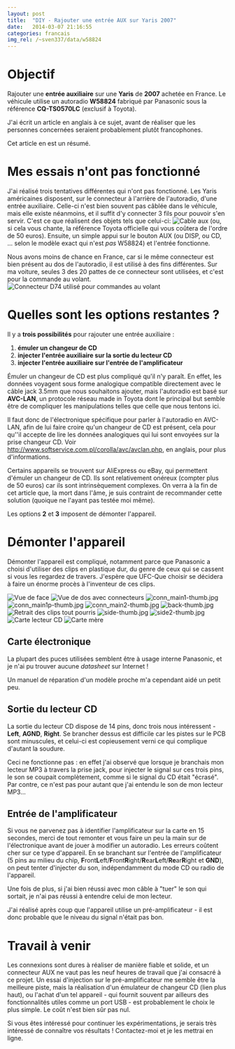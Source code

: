 ```yaml
---
layout: post
title:  "DIY - Rajouter une entrée AUX sur Yaris 2007"
date:   2014-03-07 21:16:55
categories: francais
img_rel: /~sven337/data/w58824
---
```


# Objectif

Rajouter une **entrée auxiliaire** sur une **Yaris** de **2007** achetée en France. Le véhicule utilise un autoradio **W58824** fabriqué par Panasonic
sous la référence **CQ-TS0570LC** (exclusif à Toyota).

J'ai écrit un article en anglais à ce sujet, avant de réaliser que les personnes concernées seraient probablement plutôt francophones.

Cet article en est un résumé.

# Mes essais n'ont pas fonctionné

J'ai réalisé trois tentatives différentes qui n'ont pas fonctionné. Les Yaris américaines disposent, sur le connecteur à l'arrière de l'autoradio, d'une entrée auxiliaire. Celle-ci n'est bien souvent pas câblée dans le véhicule, mais elle existe néanmoins, et il suffit d'y connecter 3 fils pour pouvoir s'en servir. C'est ce que réalisent des objets tels que celui-ci: ![Cable aux](cable_aux.jpg) (ou, si cela vous chante, la référence Toyota officielle qui vous coûtera de l'ordre de 50 euros). Ensuite, un simple appui sur le bouton AUX (ou DISP, ou CD, ... selon le modèle exact qui n'est _pas_ W58824) et l'entrée fonctionne.

Nous avons moins de chance en France, car si le même connecteur est bien présent au dos de l'autoradio, il est utilisé à des fins différentes. Sur ma voiture, seules 3 des 20 pattes de ce connecteur sont utilisées, et c'est pour la commande au volant.
![Connecteur D74 utilisé pour commandes au volant](conn_SW.jpg)

# Quelles sont les options restantes ?

Il y a **trois possibilités** pour rajouter une entrée auxiliaire :

1. **émuler un changeur de CD**
1. **injecter l'entrée auxiliaire sur la sortie du lecteur CD**
1. **injecter l'entrée auxiliaire sur l'entrée de l'amplificateur**

Émuler un changeur de CD est plus compliqué qu'il n'y paraît. En effet, les données voyagent sous forme analogique compatible directement avec le câble jack 3.5mm que nous souhaitons ajouter, mais l'autoradio est basé sur **AVC-LAN**, un protocole réseau made in Toyota dont le principal but semble être de compliquer les manipulations telles que celle que nous tentons ici.

Il faut donc de l'électronique spécifique pour parler à l'autoradio en AVC-LAN, afin de lui faire croire qu'un changeur de CD est présent, cela pour qu''il accepte de lire les données analogiques qui lui sont envoyées sur la prise changeur CD. Voir <http://www.softservice.com.pl/corolla/avc/avclan.php>, en anglais, pour plus d'informations.

Certains appareils se trouvent sur AliExpress ou eBay, qui permettent d'émuler un changeur de CD. Ils sont relativement onéreux (compter plus de 50 euros) car ils sont intrinsèquement complexes. On verra à la fin de cet article que, la mort dans l'âme, je suis contraint de recommander cette solution (quoique ne l'ayant pas testée moi même).

Les options **2** et **3** imposent de démonter l'appareil.

# Démonter l'appareil

Démonter l'appareil est compliqué, notamment parce que Panasonic a choisi d'utiliser des clips en plastique dur, du genre de ceux qui se cassent si vous les regardez de travers. J'espère que UFC-Que choisir se décidera à faire un énorme procès à l'inventeur de ces clips.

![Vue de face](front.jpg)
![Vue de dos avec connecteurs](back_connected.jpg)
![conn_main1-thumb.jpg](conn_main1.jpg)
![conn_main1p-thumb.jpg](conn_main1p.jpg)
![conn_main2-thumb.jpg](conn_main2.jpg)
![back-thumb.jpg](back.jpg)
![Retrait des clips tout pourris](front-noplastic.jpg)
![side-thumb.jpg](side.jpg)
![side2-thumb.jpg](side2.jpg)
![Carte lecteur CD](cdreader_board.jpg)
![Carte mère](mainboard.jpg)

## Carte électronique

La plupart des puces utilisées semblent être à usage interne Panasonic, et je n'ai pu trouver aucune _datasheet_ sur Internet !

Un manuel de réparation d'un modèle proche m'a cependant aidé un petit peu.

## Sortie du lecteur CD

La sortie du lecteur CD dispose de 14 pins, donc trois nous intéressent - **Left**, **AGND**, **Right**. Se brancher dessus est difficile car les pistes sur le PCB sont minuscules, et celui-ci est copieusement verni ce qui complique d'autant la soudure.

Ceci ne fonctionne pas : en effet j'ai observé que lorsque je branchais mon lecteur MP3 à travers la prise jack, pour injecter le signal sur ces trois pins, le son se coupait complètement, comme si le signal du CD était "écrasé". Par contre, ce n'est pas pour autant que j'ai entendu le son de mon lecteur MP3...

## Entrée de l'amplificateur

Si vous ne parvenez pas à identifier l'amplificateur sur la carte en 15 secondes, merci de tout remonter et vous faire un peu la main sur de l'électronique avant de jouer à modifier un autoradio. Les erreurs coûtent cher sur ce type d'appareil. En se branchant sur l'entrée de l'amplificateur (5 pins au milieu du chip, **F**ront**L**eft/**F**ront**R**ight/**R**ear**L**eft/**Re**ar**R**ight et **GND**), on peut tenter d'injecter du son, indépendamment du mode CD ou radio de l'appareil.

Une fois de plus, si j'ai bien réussi avec mon câble à "tuer" le son qui sortait, je n'ai pas réussi à entendre celui de mon lecteur.

J'ai réalisé après coup que l'appareil utilise un pré-amplificateur - il est donc probable que le niveau du signal n'était pas bon.

# Travail à venir

Les connexions sont dures à réaliser de manière fiable et solide, et un connecteur AUX ne vaut pas les neuf heures de travail que j'ai consacré à ce projet. Un essai d'injection sur le pré-amplificateur me semble être la meilleure piste, mais la réalisation d'un émulateur de changeur CD (lien plus haut), ou l'achat d'un tel appareil - qui fournit souvent par ailleurs des fonctionnalités utiles comme un port USB - est probablement le choix le plus simple. Le coût n'est bien sûr pas nul.

Si vous êtes intéressé pour continuer les expérimentations, je serais très intéressé de connaître vos résultats ! Contactez-moi et je les mettrai en ligne.

<script>
    $(document).ready(function() {
		$("a[href$='.jpg'],a[href$='.jpeg'],a[href$='.png'],a[href$='.gif']").attr('rel', 'gallery').fancybox();
    });
</script>

